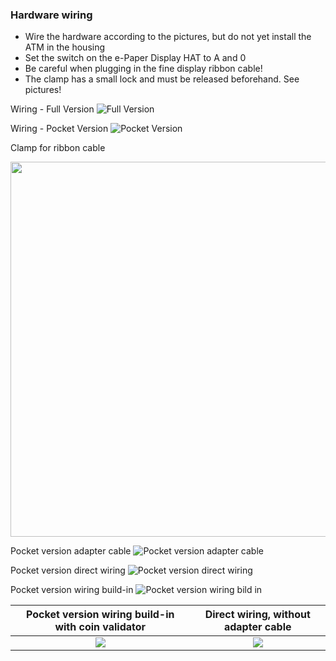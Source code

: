 ### Hardware wiring

- Wire the hardware according to the pictures, but do not yet install the ATM in the housing
- Set the switch on the e-Paper Display HAT to A and 0
- Be careful when plugging in the fine display ribbon cable!
- The clamp has a small lock and must be released beforehand. See pictures!

Wiring - Full Version
![Full Version](https://i.imgur.com/FPeDAPy.png)

Wiring - Pocket Version
![Pocket Version](https://i.imgur.com/htiV8gi.png)

Clamp for ribbon cable

<img src="https://i.imgur.com/T7pYLlI.jpg" width="600">

Pocket version adapter cable
![Pocket version adapter cable](https://i.imgur.com/pcurPzJ.jpg)

Pocket version direct wiring
![Pocket version direct wiring](https://i.imgur.com/65IkXVB.jpg)

Pocket version wiring build-in
![Pocket version wiring bild in](https://i.imgur.com/axiJ2f3.jpg)


Pocket version wiring build-in with coin validator             |  Direct wiring, without adapter cable
:-------------------------:|:-------------------------:
![](https://i.imgur.com/p42CeY4.jpg)  |  ![](https://i.imgur.com/Fu59kOW.jpg)



